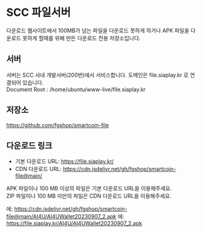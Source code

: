 # SCC 파일서버

다운로드 웹사이트에서 100MB가 넘는 파일을 다운로드 못하게 하거나 APK 파일을 다운로드 못하게 할때를 위해 만든 다운로드 전용 저장소입니다.

## 서버

서버는 SCC 사내 개발서버(200번)에서 서비스합니다. 도메인은 file.siaplay.kr 로 연결되어 있습니다.    
Document Root : /home/ubuntu/www-live/file.siaplay.kr

## 저장소

https://github.com/fgshop/smartcoin-file


## 다운로드 링크

* 기본 다운로드 URL: https://file.siaplay.kr/    
* CDN 다운로드 URL:  https://cdn.jsdelivr.net/gh/fgshop/smartcoin-file@main/    

APK 파일이나 100 MB 이상의 파일은 기본 다운로드 URL을 이용해주세요.     
ZIP 파일이나 100 MB 미만의 파일은 CDN 다운로드 URL을 이용해주세요.    

에: https://cdn.jsdelivr.net/gh/fgshop/smartcoin-file@main/AI4U/AI4UWallet20230907_2.apk
에: https://file.siaplay.kr/AI4U/AI4UWallet20230907_2.apk

